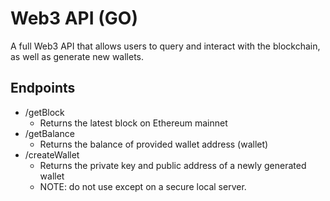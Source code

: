 # Web3 API (GO)
A full Web3 API that allows users to query and interact with the blockchain, as well as generate new wallets.

## Endpoints
* /getBlock
  * Returns the latest block on Ethereum mainnet
* /getBalance
  * Returns the balance of provided wallet address (wallet)
* /createWallet
  * Returns the private key and public address of a newly generated wallet
  * NOTE: do not use except on a secure local server.
  
